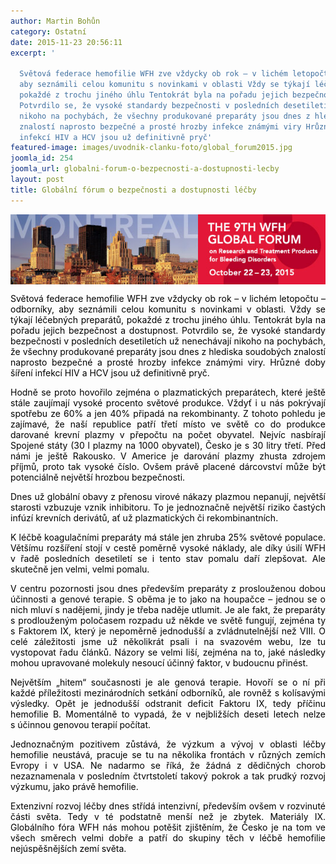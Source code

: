 ```yaml
---
author: Martin Bohůn
category: Ostatní
date: 2015-11-23 20:56:11
excerpt: '

  Světová federace hemofilie WFH zve vždycky ob rok – v lichém letopočtu – odborníky,
  aby seznámili celou komunitu s novinkami v oblasti Vždy se týkají léčebných preparátů,
  pokaždé z trochu jiného úhlu Tentokrát byla na pořadu jejich bezpečnost a dostupnost
  Potvrdilo se, že vysoké standardy bezpečnosti v posledních desetiletích už nenechávají
  nikoho na pochybách, že všechny produkované preparáty jsou dnes z hlediska soudobých
  znalostí naprosto bezpečné a prosté hrozby infekce známými viry Hrůzné doby šíření
  infekcí HIV a HCV jsou už definitivně pryč'
featured-image: images/uvodnik-clanku-foto/global_forum2015.jpg
joomla_id: 254
joomla_url: globalni-forum-o-bezpecnosti-a-dostupnosti-lecby
layout: post
title: Globální fórum o bezpečnosti a dostupnosti léčby
---
```


<p style="text-align: center;"><span style="color: #000000;"><img src="images/uvodnik-clanku-foto/global_forum2015.jpg" border="0" alt="Hemofilici" title="Globální fórum 2015" width="517" height="112" style="vertical-align: middle;" /><br /></span></p>
<p style="text-align: justify;"><span style="color: #000000;">Světová federace hemofilie WFH zve vždycky ob rok – v lichém letopočtu – odborníky, aby seznámili celou komunitu s novinkami v oblasti. Vždy se týkají léčebných preparátů, pokaždé z trochu jiného úhlu. </span><span style="color: #000000;">Tentokrát byla na pořadu jejich bezpečnost a dostupnost. Potvrdilo se, že vysoké standardy bezpečnosti v posledních desetiletích už nenechávají nikoho na pochybách, že všechny produkované preparáty jsou dnes z hlediska soudobých znalostí naprosto bezpečné a prosté hrozby infekce známými viry. Hrůzné doby šíření infekcí HIV a HCV jsou už definitivně pryč.</span></p>

<p style="text-align: justify;"><span style="color: #000000;">Hodně se proto hovořilo zejména o plazmatických preparátech, které ještě stále zaujímají vysoké procento světové produkce. Vždyť i u nás pokrývají spotřebu ze 60% a jen 40% připadá na rekombinanty. Z tohoto pohledu je zajímavé, že naší republice patří třetí místo ve světě co do produkce darované krevní plazmy v přepočtu na počet obyvatel. Nejvíc nasbírají Spojené státy (30 l plazmy na 1000 obyvatel), Česko je s 30 litry třetí. Před námi je ještě Rakousko. V Americe je darování plazmy zhusta zdrojem příjmů, proto tak vysoké číslo. Ovšem právě placené dárcovství může být potenciálně největší hrozbou bezpečnosti.</span></p>
<p style="text-align: justify;"><span style="color: #000000;">Dnes už globální obavy z přenosu virové nákazy plazmou nepanují, největší starosti vzbuzuje vznik inhibitoru. To je jednoznačně největší riziko častých infúzí krevních derivátů, ať už plazmatických či rekombinantních.</span></p>
<p style="text-align: justify;"><span style="color: #000000;">K léčbě koagulačními preparáty má stále jen zhruba 25% světové populace. Většímu rozšíření stojí v cestě poměrně vysoké náklady, ale díky úsilí WFH v řadě posledních desetiletí se i tento stav pomalu daří zlepšovat. Ale skutečně jen velmi, velmi pomalu.</span></p>
<p style="text-align: justify;"><span style="color: #000000;">V centru pozornosti jsou dnes především preparáty z proslouženou dobou účinnosti a genové terapie. S oběma je to jako na houpačce – jednou se o nich mluví s nadějemi, jindy je třeba naděje utlumit. Je ale fakt, že preparáty s prodlouženým poločasem rozpadu už někde ve světě fungují, zejména ty s Faktorem IX, který je nepoměrně jednodušší a zvládnutelnější než VIII. O celé záležitosti jsme už několikrát psali i na svazovém webu, lze tu vystopovat řadu článků. Názory se velmi liší, zejména na to, jaké následky mohou upravované molekuly nesoucí účinný faktor, v budoucnu přinést.</span></p>
<p style="text-align: justify;"><span style="color: #000000;">Největším „hitem“ současnosti je ale genová terapie. Hovoří se o ní při každé příležitosti mezinárodních setkání odborníků, ale rovněž s kolísavými výsledky. Opět je jednodušší odstranit deficit Faktoru IX, tedy příčinu hemofilie B. Momentálně to vypadá, že v nejbližších deseti letech nelze s účinnou genovou terapií počítat.</span></p>
<p style="text-align: justify;"><span style="color: #000000;">Jednoznačným pozitivem zůstává, že výzkum a vývoj v oblasti léčby hemofilie neustává, pracuje se tu na několika frontách v různých zemích Evropy i v USA. Ne nadarmo se říká, že žádná z dědičných chorob nezaznamenala v posledním čtvrtstoletí takový pokrok a tak prudký rozvoj výzkumu, jako právě hemofilie.</span></p>
<p style="text-align: justify;"><span style="color: #000000;">Extenzivní rozvoj léčby dnes střídá intenzivní, především ovšem v rozvinuté části světa. Tedy v té podstatně menší než je zbytek. Materiály IX. Globálního fóra WFH nás mohou potěšit zjištěním, že Česko je na tom ve všech směrech velmi dobře a patří do skupiny těch v léčbě hemofilie nejúspěšnějších zemí světa. </span></p>
